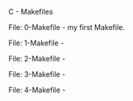 C - Makefiles

File: 0-Makefile - my first Makefile.

File: 1-Makefile -

File: 2-Makefile -

File: 3-Makefile -

File: 4-Makefile -